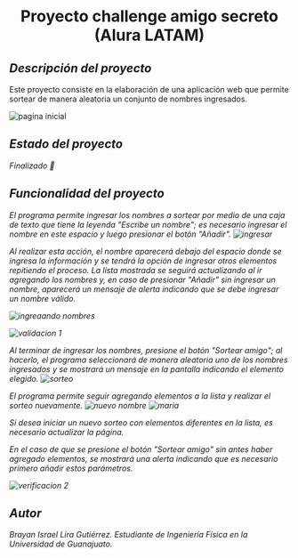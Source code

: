 <h1 align="center"> Proyecto challenge amigo secreto (Alura LATAM)</h1>

## <em> Descripción del proyecto </em>

Este proyecto consiste en la elaboración de una aplicación web que permite sortear de manera aleatoria un conjunto de nombres ingresados.

</em>![pagina inicial](https://github.com/user-attachments/assets/9c74a81a-341a-4958-b5d2-3b0a84657f5c)

## <em> Estado del proyecto 

Finalizado :100:

## Funcionalidad del proyecto

El programa permite ingresar los nombres a sortear por medio de una caja de texto que tiene la leyenda "Escribe un nombre"; es necesario ingresar el nombre en este espacio y luego presionar el botón "Añadir".
![ingresar](https://github.com/user-attachments/assets/7c8b2acc-a622-450b-b75c-86279b90953c)

Al realizar esta acción, el nombre aparecerá debajo del espacio donde se ingresa la información y se tendrá la opción de ingresar otros elementos repitiendo el proceso. La lista mostrada se seguirá actualizando al ir agregando los nombres y, en caso de presionar "Añadir" sin ingresar un nombre, aparecerá un mensaje de alerta indicando que se debe ingresar un nombre válido.

![ingreaando nombres](https://github.com/user-attachments/assets/d95e43b5-eae1-484d-9573-f208ac73d597)

![validacion 1](https://github.com/user-attachments/assets/36a6a9a3-0c92-460c-837e-b07b07cf883d)

Al terminar de ingresar los nombres, presione el botón "Sortear amigo"; al hacerlo, el programa seleccionará de manera aleatoria uno de los nombres ingresados y se mostrará un mensaje en la pantalla indicando el elemento elegido.
![sorteo](https://github.com/user-attachments/assets/15e16781-d720-4cc4-ac59-9262a54f0ed5)

El programa permite seguir agregando elementos a la lista y realizar el sorteo nuevamente.
![nuevo nombre](https://github.com/user-attachments/assets/e895f802-2888-461b-bca1-b5c987c40c3f)
![maria](https://github.com/user-attachments/assets/73104075-107d-4bbb-95c1-e078b802ca2a)

Si desea iniciar un nuevo sorteo con elementos diferentes en la lista, es necesario actualizar la página.

En el caso de que se presione el botón "Sortear amigo" sin antes haber agregado elementos, se mostrará una alerta indicando que es necesario primero añadir estos parámetros.

![verificacion 2](https://github.com/user-attachments/assets/e7ee5448-5d5e-47df-a904-6c0a05f14c45)

## Autor

Brayan Israel Lira Gutiérrez. Estudiante de Ingeniería Física en la Universidad de Guanajuato.





